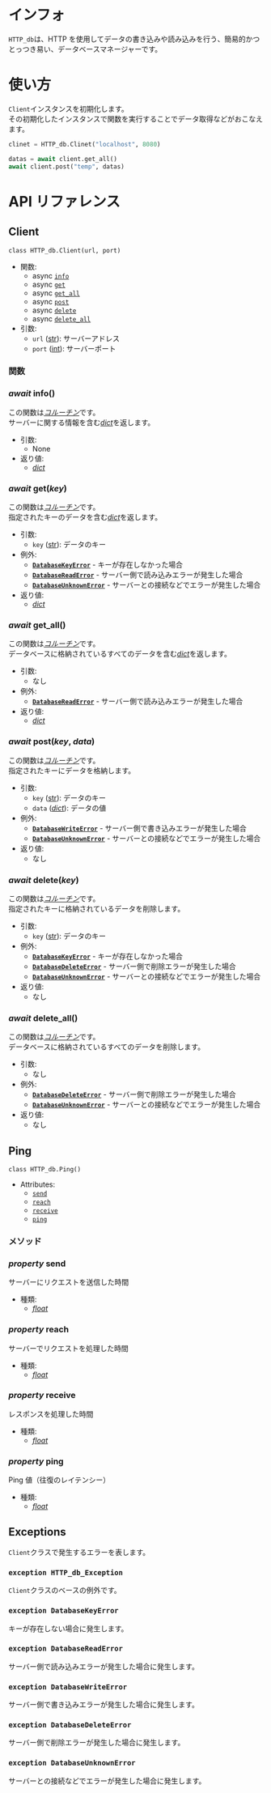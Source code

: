 # インフォ

`HTTP_db`は、HTTP を使用してデータの書き込みや読み込みを行う、簡易的かつとっつき易い、データベースマネージャーです。

# 使い方

`Client`インスタンスを初期化します。  
その初期化したインスタンスで関数を実行することでデータ取得などがおこなえます。

```py
clinet = HTTP_db.Clinet("localhost", 8080)

datas = await client.get_all()
await client.post("temp", datas)
```

# API リファレンス

## Client

`class HTTP_db.Client(url, port)`

- 関数:
  - async [`info`](#await-info)
  - async [`get`](#await-get)
  - async [`get_all`](#await-getall)
  - async [`post`](#await-post)
  - async [`delete`](#await-delete)
  - async [`delete_all`](#await-deleteall)
- 引数:
  - `url` ([str](https://docs.python.org/3/library/functions.html#func-str)): サーバーアドレス
  - `port` ([int](https://docs.python.org/3/library/functions.html#int)): サーバーポート

### 関数

### _await_ **info()**

この関数は[_コルーチン_](https://docs.python.org/3/library/asyncio-task.html#coroutine)です。  
サーバーに関する情報を含む[_dict_](https://docs.python.org/3/library/stdtypes.html#dict)を返します。

- 引数:
  - None
- 返り値:
  - [_dict_](https://docs.python.org/3/library/stdtypes.html#dict)

### _await_ **get(_key_)**

この関数は[_コルーチン_](https://docs.python.org/3/library/asyncio-task.html#coroutine)です。  
指定されたキーのデータを含む[_dict_](https://docs.python.org/3/library/stdtypes.html#dict)を返します。

- 引数:
  - `key` ([str](https://docs.python.org/3/library/functions.html#func-str)): データのキー
- 例外:
  - [**`DatabaseKeyError`**](#exception-databasekeyerror) - キーが存在しなかった場合
  - [**`DatabaseReadError`**](#exception-databasereaderror) - サーバー側で読み込みエラーが発生した場合
  - [**`DatabaseUnknownError`**](#exception-databaseunknownerror) - サーバーとの接続などでエラーが発生した場合
- 返り値:
  - [_dict_](https://docs.python.org/3/library/stdtypes.html#dict)

### _await_ **get_all()**

この関数は[_コルーチン_](https://docs.python.org/3/library/asyncio-task.html#coroutine)です。  
データベースに格納されているすべてのデータを含む[_dict_](https://docs.python.org/3/library/stdtypes.html#dict)を返します。

- 引数:
  - なし
- 例外:
  - [**`DatabaseReadError`**](#exception-databasereaderror) - サーバー側で読み込みエラーが発生した場合
- 返り値:
  - [_dict_](https://docs.python.org/3/library/stdtypes.html#dict)

### _await_ **post(_key_, _data_)**

この関数は[_コルーチン_](https://docs.python.org/3/library/asyncio-task.html#coroutine)です。  
指定されたキーにデータを格納します。

- 引数:
  - `key` ([str](https://docs.python.org/3/library/functions.html#func-str)): データのキー
  - `data` ([_dict_](https://docs.python.org/3/library/stdtypes.html#dict)): データの値
- 例外:
  - [**`DatabaseWriteError`**](#exception-databasewriteerror) - サーバー側で書き込みエラーが発生した場合
  - [**`DatabaseUnknownError`**](#exception-databaseunknownerror) - サーバーとの接続などでエラーが発生した場合
- 返り値:
  - なし

### _await_ **delete(_key_)**

この関数は[_コルーチン_](https://docs.python.org/3/library/asyncio-task.html#coroutine)です。  
指定されたキーに格納されているデータを削除します。

- 引数:
  - `key` ([str](https://docs.python.org/3/library/functions.html#func-str)): データのキー
- 例外:
  - [**`DatabaseKeyError`**](#exception-databasekeyerror) - キーが存在しなかった場合
  - [**`DatabaseDeleteError`**](#exception-databasedeleteerror) - サーバー側で削除エラーが発生した場合
  - [**`DatabaseUnknownError`**](#exception-databaseunknownerror) - サーバーとの接続などでエラーが発生した場合
- 返り値:
  - なし

### _await_ **delete_all()**

この関数は[_コルーチン_](https://docs.python.org/3/library/asyncio-task.html#coroutine)です。  
データベースに格納されているすべてのデータを削除します。

- 引数:
  - なし
- 例外:
  - [**`DatabaseDeleteError`**](#exception-databasedeleteerror) - サーバー側で削除エラーが発生した場合
  - [**`DatabaseUnknownError`**](#exception-databaseunknownerror) - サーバーとの接続などでエラーが発生した場合
- 返り値:
  - なし

## Ping

`class HTTP_db.Ping()`

- Attributes:
  - [`send`](#property-send)
  - [`reach`](#property-reach)
  - [`receive`](#property-receive)
  - [`ping`](#property-ping)

### メソッド

### _property_ **send**

サーバーにリクエストを送信した時間

- 種類:
  - [_float_](https://docs.python.org/3/library/functions.html#float)

### _property_ **reach**

サーバーでリクエストを処理した時間

- 種類:
  - [_float_](https://docs.python.org/3/library/functions.html#float)

### _property_ **receive**

レスポンスを処理した時間

- 種類:
  - [_float_](https://docs.python.org/3/library/functions.html#float)

### _property_ **ping**

Ping 値（往復のレイテンシー）

- 種類:
  - [_float_](https://docs.python.org/3/library/functions.html#float)

## Exceptions

`Client`クラスで発生するエラーを表します。

### `exception HTTP_db_Exception`

`Client`クラスのベースの例外です。

### `exception DatabaseKeyError`

キーが存在しない場合に発生します。

### `exception DatabaseReadError`

サーバー側で読み込みエラーが発生した場合に発生します。

### `exception DatabaseWriteError`

サーバー側で書き込みエラーが発生した場合に発生します。

### `exception DatabaseDeleteError`

サーバー側で削除エラーが発生した場合に発生します。

### `exception DatabaseUnknownError`

サーバーとの接続などでエラーが発生した場合に発生します。
